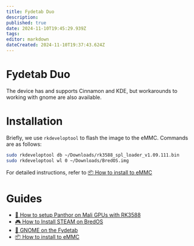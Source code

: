 ```yaml
---
title: Fydetab Duo
description: 
published: true
date: 2024-11-10T19:45:29.939Z
tags: 
editor: markdown
dateCreated: 2024-11-10T19:37:43.624Z
---
```


# Fydetab Duo
The device has and supports Cinnamon and KDE, but workarounds to working with gnome are also available.

# Installation
Briefly, we use `rkdeveloptool` to flash the image to the eMMC. Commands are as follows:

```bash
sudo rkdeveloptool db ~/Downloads/rk3588_spl_loader_v1.09.111.bin
sudo rkdeveloptool wl 0 ~/Downloads/BredOS.img
```

For detailed instructions, refer to [📦 How to install to eMMC](https://wiki.fydetabduo.com/os-release-board/BredOS/BredOS-intro)

# Guides

-   [🐾 How to setup Panthor on Mali GPUs with RK3588](/how-to/how-to-setup-panthor)
-   [🎮  How to Install STEAM on BredOS](/how-to/how-to-install-steam)
-   [🦶  GNOME on the Fydetab](/fydetab-duo/gnome)
-   [📦 How to install to eMMC](https://wiki.fydetabduo.com/os-release-board/BredOS/BredOS-intro)
